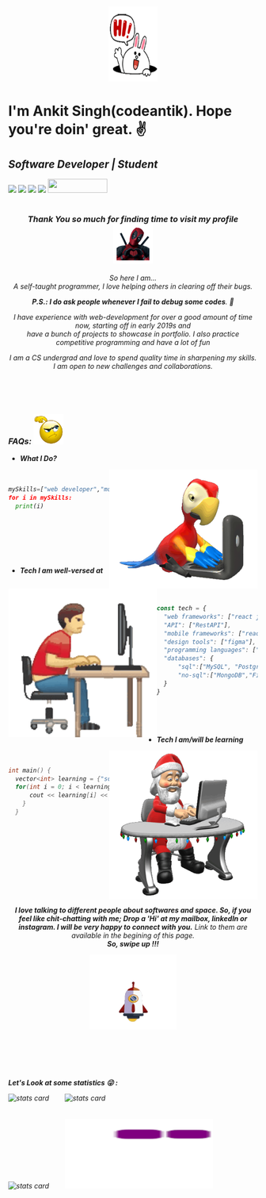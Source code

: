 ### <div align= "center"><img src="https://github.com/DibyajyotiMishra/DibyajyotiMishra/blob/main/4AIB.gif" width="100" height="150"></div> <h1>I'm <strong>Ankit Singh</strong>(codeantik). Hope you're doin' great. ✌</h1> 
<h2> <i><b>Software Developer </b> | <i><b>Student</b></i> </h2>

<a href="#"><img src="https://img.shields.io/badge/Instagram-E4405F?style=for-the-badge&logo=instagram&logoColor=white"></a> 
<a href="https://www.linkedin.com/in/ankit-singh-6ba989192/"><img src="https://img.shields.io/badge/LinkedIn-0077B5?style=for-the-badge&logo=linkedin&logoColor=white"></a> 
<a href="mailto:ankitsinankitsin888000@gmail.com"><img src="https://img.shields.io/badge/Gmail-D14836?style=for-the-badge&logo=gmail&logoColor=white"></a>
<a href="https://codeantik.hashnode.dev"><img src="https://img.shields.io/badge/Hashnode-2962FF?style=for-the-badge&logo=hashnode&logoColor=white"></a>
 <img height="28" width="120" src="https://komarev.com/ghpvc/?username=codeantik&style=plastic">
 <br/>
 <br/>

<h3 align ="center">Thank You so much for finding time to visit my profile <img src="https://github.com/codeantik/codeantik/blob/main/14Vb.gif" width="80"></h3>
<div align= "center"> 
<i>So here I am... <br/> A self-taught programmer, I love helping others in clearing off their bugs.
<br/>
  
**P.S.: I do ask people whenever I fail to debug some codes**. 😬

I have experience with web-development for over a good amount of time now, starting off in early 2019s and <br/>
have a bunch of projects to showcase in portfolio. I also practice competitive programming and have a lot of fun <br/> 

I am a CS undergrad and love to spend quality time in sharpening my skills. I am open to new challenges and collaborations.

</i></div>
<br/>
<br/>
<br/>
<h3><b>FAQs:</b> <img src="https://github.com/codeantik/codeantik/blob/main/3MG4.gif" width="60"> </h3>

- **What I Do?**
<img align="right" src="https://github.com/codeantik/codeantik/blob/main/299r.gif" width="300">
<br/>

```python
mySkills=["web developer","mobile application developer,"competitve programmer"]
for i in mySkills:
  print(i) 
 ```
 
<br/>
<br/>
<br/>
<br/>
<br/>

- **Tech I am well-versed at**
<img align="left" src="https://github.com/codeantik/codeantik/blob/main/UgSQ.gif" width="300">
<br/> 

```javascript
const tech = {
  "web frameworks": ["react js", "node js", "express js", "vue js", "next js", "bootstrap", "tailwindcss", "materialui"],
  "API": ["RestAPI"],
  "mobile frameworks": ["react-native", "android]",
  "design tools": ["figma"],
  "programming languages": ["python", "javascript", "java", "typescript", "kotlin", "c/c++"],
  "databases": {
      "sql":["MySQL", "PostgreSQL", "SQLite"],
      "no-sql":["MongoDB","Firestore"]
  }
}
```
<br/>
<br/>
<br/>

- **Tech I am/will be learning**
<img align="right" src="https://github.com/codeantik/codeantik/blob/main/2qf3.gif" width="300">
 <br/>
 
```c++
int main() {
  vector<int> learning = {"scss", "machine-learning", "react-native with react-native-cli", "ant-design"};
  for(int i = 0; i < learning.size(); i++){
      cout << learning[i] << " ";
    }
  }
```

<br/>
<br/>
<br/>
<br/>
<br/>
<br/>
<br/>
<br/>
<br/>
<div align= "center">
 
**I love talking to different people about softwares and space. So, if you feel like chit-chatting with me; Drop a 'Hi' at my mailbox, linkedIn or instagram. I will be very happy to connect with you.**
Link to them are available in the begining of this page. 
<br/> 
**So, swipe up !!!**

<img align= "center" src="https://github.com/DibyajyotiMishra/DibyajyotiMishra/blob/main/6fr.gif" height="150" width="175">
 
</div>
<br/>
<br/>
<br/>
<br/>
<br/>
 
 <strong>Let's Look at some statistics 😜 : </strong>
 
 

<img alt= "stats card" height="145" width="400" src="https://codeantik-github-stats.vercel.app/api?username=codeantik&count_private=true&show_icons=true&theme=tokyonight&hide_border=true">
&nbsp;&nbsp;&nbsp;&nbsp;&nbsp;&nbsp;
<img alt= "stats card" height="140" width="300" src="https://codeantik-github-stats.vercel.app/api/top-langs/?username=codeantik&langs_count=3&hide_border=true&theme=tokyonight">
 
<br/>
<br/>
<br/>
 
<img alt= "stats card" height="145" width="400" src="https://github-readme-streak-stats.herokuapp.com/?user=codeantik&hide_border=true&theme=tokyonight">
 &nbsp;&nbsp;&nbsp;&nbsp;&nbsp;&nbsp;
 
<img alt= "stats card" height="140" width="300" src="https://github.com/codeantik/codeantik/blob/output/github-contribution-grid-snake.gif">
